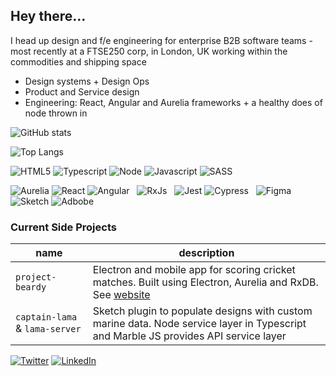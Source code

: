 ## Hey there…

I head up design and f/e engineering for enterprise B2B software teams - most recently at a FTSE250 corp, in London, UK working within the commodities and shipping space

* Design systems + Design Ops
* Product and Service design
* Engineering: React, Angular and Aurelia frameworks + a healthy does of node thrown in

![GitHub stats](https://github-readme-stats.vercel.app/api?username=pete-hotchkiss&count_private=true&show_icons=true&custom_title=Stato%20!&hide=stars)

![Top Langs](https://github-readme-stats.vercel.app/api/top-langs/?username=pete-hotchkiss&layout=compact&count_private=true&exclude_repo=gulp-svg2ttf,jedi-count-files,sassdoc-extras,svg2ttf,gulp-sass-external-variables,sassdoc-example,textcomplete.contenteditable,gulp-svgicons2svgfont,textcomplete,gulp-iconfont,gulp-dynamic-name,sassdoc-extras,textcomplete)


![HTML5](https://img.shields.io/badge/html5-%23fafafa.svg?&style=for-the-badge&logo=html5&logoColor=E34F26) ![Typescript](https://img.shields.io/badge/typescript-%23fafafa.svg?&style=for-the-badge&logo=typescript&logoColor=007ACC) ![Node](https://img.shields.io/badge/node.js-%23fafafa.svg?&style=for-the-badge&logo=node.js&logoColor=43853D) ![Javascript](https://img.shields.io/badge/javascript-%23fafafa.svg?&style=for-the-badge&logo=javascript&logoColor=F0C527) ![SASS](https://img.shields.io/badge/SASS-%23FAFAFA.svg?&style=for-the-badge&logo=SASS&logoColor=hotpink)

![Aurelia](https://img.shields.io/badge/aurelia-%23FAFAFA.svg?&style=for-the-badge&logo=aurelia&logoColor=ED2B88) ![React](https://img.shields.io/badge/react-%23FAFAFA.svg?&style=for-the-badge&logo=react&logoColor=20232a) ![Angular](https://img.shields.io/badge/angular-%23FAFAFA.svg?&style=for-the-badge&logo=angular&logoColor=DD0031) ‎  ‎ ![RxJs](https://img.shields.io/badge/rxjs-%23FAFAFA.svg?&style=for-the-badge&logo=reactivex&logoColor=B7178C) ‎  ‎ ![Jest](https://img.shields.io/badge/-jest-%23FAFAFA?&style=for-the-badge&logo=jest&logoColor=C21325) ![Cypress](https://img.shields.io/badge/-cypress-%23FAFAFA?&style=for-the-badge&logo=cypress&logoColor=058a5e) ‎  ‎ ![Figma](https://img.shields.io/badge/figma-%23FAFAFA.svg?&style=for-the-badge&logo=figma&logoColor=F24E1E) ![Sketch](https://img.shields.io/badge/Sketch-%23FAFAFA.svg?&style=for-the-badge&logo=Sketch&logoColor=CE9D15) ![Adbobe](https://img.shields.io/badge/adobe-%23FAFAFA.svg?&style=for-the-badge&logo=adobe&logoColor=FF0000)

### Current Side Projects
|name|description|
|---|---|
|`project-beardy`| Electron and mobile app for scoring cricket matches. Built using Electron, Aurelia and RxDB. See [website](http://projectbeardy.app) |
|`captain-lama` & `lama-server`| Sketch plugin to populate designs with custom marine data. Node service layer in Typescript and Marble JS provides API service layer |

[![Twitter](https://img.shields.io/badge/@petehotchkiss-%231DA1F2.svg?&style=for-the-badge&logo=Twitter&logoColor=white)](https://twitter.com/pete-hotchkiss)
[![LinkedIn](https://img.shields.io/badge/linkedin-%230077B5.svg?&style=for-the-badge&logo=linkedin&logoColor=white)](https://www.linkedin.com/in/petehotchkiss/)
